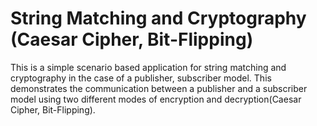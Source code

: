 # String Matching and Cryptography (Caesar Cipher, Bit-Flipping)
This is a simple scenario based application for string matching and cryptography in the case of a publisher, subscriber model. This demonstrates the communication between a publisher and a subscriber model using two different modes of encryption and decryption(Caesar Cipher, Bit-Flipping).
